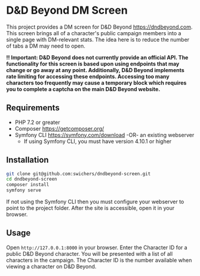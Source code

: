# D&D Beyond DM Screen

This project provides a DM screen for D&D Beyond <https://dndbeyond.com>. This screen brings all of a character's public campaign members into a single page with DM-relevant stats. The idea here is to reduce the number of tabs a DM may need to open.

**!! Important: D&D Beyond does not currently provide an official API. The functionality for this screen is based upon using endpoints that may change or go away at any point. Additionally, D&D Beyond implements rate limiting for accessing these endpoints. Accessing too many characters too frequently may cause a temporary block which requires you to complete a captcha on the main D&D Beyond website.**

## Requirements

* PHP 7.2 or greater
* Composer <https://getcomposer.org/>
* Symfony CLI <https://symfony.com/download> -OR- an existing webserver
  * If using Symfony CLI, you must have version 4.10.1 or higher

## Installation

```sh
git clone git@github.com:swichers/dndbeyond-screen.git
cd dndbeyond-screen
composer install
symfony serve
```

If not using the Symfony CLI then you must configure your webserver to point to the project folder. After the site is accessible, open it in your browser.

## Usage

Open `http://127.0.0.1:8000` in your browser. Enter the Character ID for a public D&D Beyond character. You will be presented with a list of all characters in the campaign. The Character ID is the number available when viewing a character on D&D Beyond.
